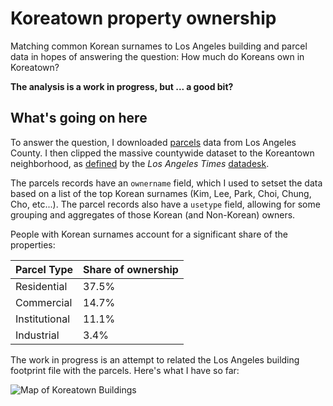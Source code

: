 # Koreatown property ownership
Matching common Korean surnames to Los Angeles building and parcel data in hopes of answering the question: How much do Koreans own in Koreatown? 

**The analysis is a work in progress, but ... a good bit?**

## What's going on here

To answer the question, I downloaded [parcels](https://permitting.gis.lacounty.gov/permitting/rest/services/energovDev/ViewableDev/MapServer/8) data from Los Angeles County. I then clipped the massive countywide dataset to the Koreantown neighborhood, as [defined](http://s3-us-west-2.amazonaws.com/boundaries.latimes.com/archive/1.0/boundary/koreatown-la-county-neighborhood-current.geojson) by the *Los Angeles Times* [datadesk](https://github.com/datadesk).

The parcels records have an `ownername` field, which I used to setset the data based on a list of the top Korean surnames (Kim, Lee, Park, Choi, Chung, Cho, etc...). The parcel records also have a `usetype` field, allowing for some grouping and aggregates of those Korean (and Non-Korean) owners. 

People with Korean surnames account for a significant share of the properties: 

| Parcel Type | Share of ownership |
| --- | --- |
Residential | 37.5%
Commercial | 14.7%
Institutional | 11.1%
Industrial | 3.4%

The work in progress is an attempt to related the Los Angeles building footprint file with the parcels. Here's what I have so far:

![Map of Koreatown Buildings](https://raw.githubusercontent.com/stiles/notebooks/master/koreatown/map.png)